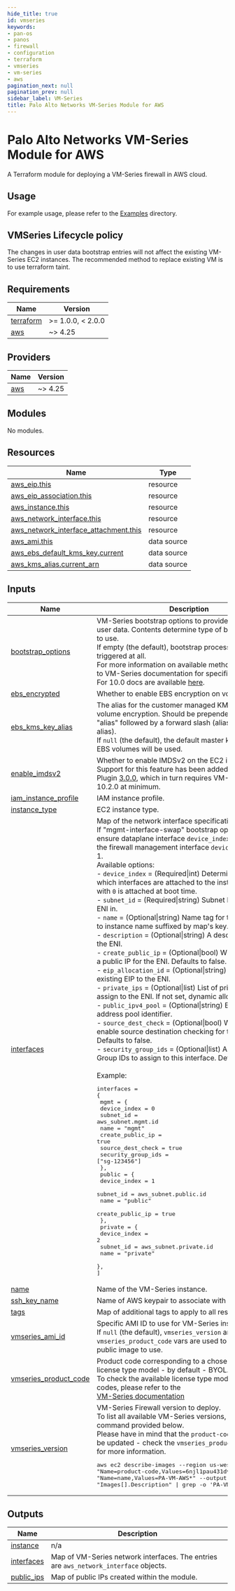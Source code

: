 ```yaml
---
hide_title: true
id: vmseries
keywords:
- pan-os
- panos
- firewall
- configuration
- terraform
- vmseries
- vm-series
- aws
pagination_next: null
pagination_prev: null
sidebar_label: VM-Series
title: Palo Alto Networks VM-Series Module for AWS
---
```


# Palo Alto Networks VM-Series Module for AWS

A Terraform module for deploying a VM-Series firewall in AWS cloud.

## Usage

For example usage, please refer to the [Examples](https://github.com/PaloAltoNetworks/terraform-aws-vmseries-modules/tree/develop/examples) directory.

## VMSeries Lifecycle policy

The changes in user data bootstrap entries will not affect the existing VM-Series EC2 instances. The recommended method to replace existing VM is to use terraform taint.

<!-- BEGINNING OF PRE-COMMIT-TERRAFORM DOCS HOOK -->
## Requirements

| Name | Version |
|------|---------|
| <a name="requirement_terraform"></a> [terraform](#requirement\_terraform) | >= 1.0.0, < 2.0.0 |
| <a name="requirement_aws"></a> [aws](#requirement\_aws) | ~> 4.25 |

## Providers

| Name | Version |
|------|---------|
| <a name="provider_aws"></a> [aws](#provider\_aws) | ~> 4.25 |

## Modules

No modules.

## Resources

| Name | Type |
|------|------|
| [aws_eip.this](https://registry.terraform.io/providers/hashicorp/aws/latest/docs/resources/eip) | resource |
| [aws_eip_association.this](https://registry.terraform.io/providers/hashicorp/aws/latest/docs/resources/eip_association) | resource |
| [aws_instance.this](https://registry.terraform.io/providers/hashicorp/aws/latest/docs/resources/instance) | resource |
| [aws_network_interface.this](https://registry.terraform.io/providers/hashicorp/aws/latest/docs/resources/network_interface) | resource |
| [aws_network_interface_attachment.this](https://registry.terraform.io/providers/hashicorp/aws/latest/docs/resources/network_interface_attachment) | resource |
| [aws_ami.this](https://registry.terraform.io/providers/hashicorp/aws/latest/docs/data-sources/ami) | data source |
| [aws_ebs_default_kms_key.current](https://registry.terraform.io/providers/hashicorp/aws/latest/docs/data-sources/ebs_default_kms_key) | data source |
| [aws_kms_alias.current_arn](https://registry.terraform.io/providers/hashicorp/aws/latest/docs/data-sources/kms_alias) | data source |

## Inputs

| Name | Description | Type | Default | Required |
|------|-------------|------|---------|:--------:|
| <a name="input_bootstrap_options"></a> [bootstrap\_options](#input\_bootstrap\_options) | VM-Series bootstrap options to provide using instance user data. Contents determine type of bootstap method to use.<br />If empty (the default), bootstrap process is not triggered at all.<br />For more information on available methods, please refer to VM-Series documentation for specific version.<br />For 10.0 docs are available [here](https://docs.paloaltonetworks.com/vm-series/10-0/vm-series-deployment/bootstrap-the-vm-series-firewall.html). | `string` | `""` | no |
| <a name="input_ebs_encrypted"></a> [ebs\_encrypted](#input\_ebs\_encrypted) | Whether to enable EBS encryption on volumes. | `bool` | `true` | no |
| <a name="input_ebs_kms_key_alias"></a> [ebs\_kms\_key\_alias](#input\_ebs\_kms\_key\_alias) | The alias for the customer managed KMS key to use for volume encryption. Should be prepended with the word "alias" followed by a forward slash (alias/example-key-alias).<br />If `null` (the default), the default master key that protects EBS volumes will be used. | `string` | `null` | no |
| <a name="input_enable_imdsv2"></a> [enable\_imdsv2](#input\_enable\_imdsv2) | Whether to enable IMDSv2 on the EC2 instance.<br />Support for this feature has been added in VM-Series Plugin [3.0.0](https://docs.paloaltonetworks.com/plugins/vm-series-and-panorama-plugins-release-notes/vm-series-plugin/vm-series-plugin-30/vm-series-plugin-300#id126d0957-95d7-4b29-9147-fff20027986e), which in turn requires VM-Series version 10.2.0 at minimum. | `string` | `false` | no |
| <a name="input_iam_instance_profile"></a> [iam\_instance\_profile](#input\_iam\_instance\_profile) | IAM instance profile. | `string` | `null` | no |
| <a name="input_instance_type"></a> [instance\_type](#input\_instance\_type) | EC2 instance type. | `string` | `"m5.xlarge"` | no |
| <a name="input_interfaces"></a> [interfaces](#input\_interfaces) | Map of the network interface specifications.<br />If "mgmt-interface-swap" bootstrap option is enabled, ensure dataplane interface `device_index` is set to 0 and the firewall management interface `device_index` is set to 1.<br />Available options:<br />- `device_index`       = (Required\|int) Determines order in which interfaces are attached to the instance. Interface with `0` is attached at boot time.<br />- `subnet_id`          = (Required\|string) Subnet ID to create the ENI in.<br />- `name`               = (Optional\|string) Name tag for the ENI. Defaults to instance name suffixed by map's key.<br />- `description`        = (Optional\|string) A descriptive name for the ENI.<br />- `create_public_ip`   = (Optional\|bool) Whether to create a public IP for the ENI. Defaults to false.<br />- `eip_allocation_id`  = (Optional\|string) Associate an existing EIP to the ENI.<br />- `private_ips`        = (Optional\|list) List of private IPs to assign to the ENI. If not set, dynamic allocation is used.<br />- `public_ipv4_pool`   = (Optional\|string) EC2 IPv4 address pool identifier. <br />- `source_dest_check`  = (Optional\|bool) Whether to enable source destination checking for the ENI. Defaults to false.<br />- `security_group_ids` = (Optional\|list) A list of Security Group IDs to assign to this interface. Defaults to null.<br /><br />Example:<pre>interfaces = {<br />  mgmt = {<br />    device\_index       = 0<br />    subnet\_id          = aws\_subnet.mgmt.id<br />    name               = "mgmt"<br />    create\_public\_ip   = true<br />    source\_dest\_check  = true<br />    security\_group\_ids = ["sg-123456"]<br />  },<br />  public = {<br />    device\_index     = 1<br />    subnet\_id        = aws\_subnet.public.id<br />    name             = "public"<br />    create\_public\_ip = true<br />  },<br />  private = {<br />    device\_index = 2<br />    subnet\_id    = aws\_subnet.private.id<br />    name         = "private"<br />  },<br />]</pre> | `map(any)` | n/a | yes |
| <a name="input_name"></a> [name](#input\_name) | Name of the VM-Series instance. | `string` | `null` | no |
| <a name="input_ssh_key_name"></a> [ssh\_key\_name](#input\_ssh\_key\_name) | Name of AWS keypair to associate with instances. | `string` | n/a | yes |
| <a name="input_tags"></a> [tags](#input\_tags) | Map of additional tags to apply to all resources. | `map(any)` | `{}` | no |
| <a name="input_vmseries_ami_id"></a> [vmseries\_ami\_id](#input\_vmseries\_ami\_id) | Specific AMI ID to use for VM-Series instance.<br />If `null` (the default), `vmseries_version` and `vmseries_product_code` vars are used to determine a public image to use. | `string` | `null` | no |
| <a name="input_vmseries_product_code"></a> [vmseries\_product\_code](#input\_vmseries\_product\_code) | Product code corresponding to a chosen VM-Series license type model - by default - BYOL. <br />To check the available license type models and their codes, please refer to the<br />[VM-Series documentation](https://docs.paloaltonetworks.com/vm-series/10-0/vm-series-deployment/set-up-the-vm-series-firewall-on-aws/deploy-the-vm-series-firewall-on-aws/obtain-the-ami/get-amazon-machine-image-ids.html) | `string` | `"6njl1pau431dv1qxipg63mvah"` | no |
| <a name="input_vmseries_version"></a> [vmseries\_version](#input\_vmseries\_version) | VM-Series Firewall version to deploy.<br />To list all available VM-Series versions, run the command provided below. <br />Please have in mind that the `product-code` may need to be updated - check the `vmseries_product_code` variable for more information.<pre>aws ec2 describe-images --region us-west-1 --filters "Name=product-code,Values=6njl1pau431dv1qxipg63mvah" "Name=name,Values=PA-VM-AWS*" --output json --query "Images[].Description" \| grep -o 'PA-VM-AWS-.*' \| sort</pre> | `string` | `"10.2.0"` | no |

## Outputs

| Name | Description |
|------|-------------|
| <a name="output_instance"></a> [instance](#output\_instance) | n/a |
| <a name="output_interfaces"></a> [interfaces](#output\_interfaces) | Map of VM-Series network interfaces. The entries are `aws_network_interface` objects. |
| <a name="output_public_ips"></a> [public\_ips](#output\_public\_ips) | Map of public IPs created within the module. |
<!-- END OF PRE-COMMIT-TERRAFORM DOCS HOOK -->